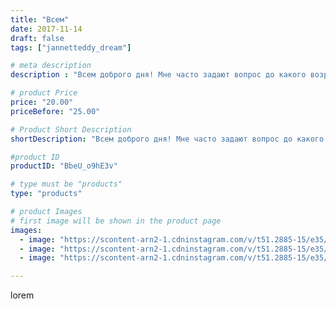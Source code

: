 ```yaml
---
title: "Всем"
date: 2017-11-14
draft: false
tags: ["jannetteddy_dream"]

# meta description
description : "Всем доброго дня! Мне часто задают вопрос до какого возраста можно заказывать одеялки! Отвечаю всем 🤗 для Любого!!! И вот получила очень красивые \"Взрослые\" р"

# product Price
price: "20.00"
priceBefore: "25.00"

# Product Short Description
shortDescription: "Всем доброго дня! Мне часто задают вопрос до какого возраста можно заказывать одеялки! Отвечаю всем 🤗 для Любого!!! И вот получила очень красивые \"Взрослые\" расцветки!🙈 Бардо опять в моде,  дополнить свой интерьер пледом или одеялом в этом цвете даже очень приятно! 🌹 пишите. 📩 в Директ! #бардо #одеяло #одеялоручнойработы #своимируками #хендмейд #плед #пледназаказ #пледнавыписку #одеялонавыписку #конвертнавыписку #подушка #бортики #ручнаяработа"

#product ID
productID: "BbeU_o9hE3v"

# type must be "products"
type: "products"

# product Images
# first image will be shown in the product page
images:
  - image: "https://scontent-arn2-1.cdninstagram.com/v/t51.2885-15/e35/23595923_404772333271591_524086005540585472_n.jpg?_nc_ht=scontent-arn2-1.cdninstagram.com&_nc_cat=107&_nc_ohc=8gAAxqNa03QAX9H3zUb&se=7&tp=1&oh=b9ec58336bfa9ca33e5ce065655c56a8&oe=605C8C08&ig_cache_key=MTY0Nzg0NTI1NDUzNzU0MTY2Ng%3D%3D.2"
  - image: "https://scontent-arn2-1.cdninstagram.com/v/t51.2885-15/e35/23507938_156542918291762_8287829478617382912_n.jpg?_nc_ht=scontent-arn2-1.cdninstagram.com&_nc_cat=102&_nc_ohc=XpWZnFyCon4AX8a5IP0&se=7&tp=1&oh=1868cb41b05effac03b03cecad514c88&oe=605C04ED&ig_cache_key=MTY0Nzg0NTI3Mjg3NDk3MDEwOQ%3D%3D.2"
  - image: "https://scontent-arn2-1.cdninstagram.com/v/t51.2885-15/e35/23594326_876480455852738_6060195139509288960_n.jpg?_nc_ht=scontent-arn2-1.cdninstagram.com&_nc_cat=102&_nc_ohc=QALWmX26aJEAX9mskhx&se=7&tp=1&oh=9974d5acc91dff8262b5325214d413ec&oe=605A9321&ig_cache_key=MTY0Nzg0NTI2NTU2ODUyNjg5NQ%3D%3D.2"

---
```

lorem

